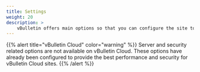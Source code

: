 ```yaml
---
title: Settings
weight: 20
description: >
    vBulletin offers main options so that you can configure the site to fit your site's specific needs. This part of the documentation will go over the the different types of options available. 
---
```


{{% alert title="vBulletin Cloud" color="warning" %}}
Server and security related options are not available on vBulletin Cloud. These options have already been configured to provide the best performance and security for vBulletin Cloud sites. 
{{% /alert %}}

